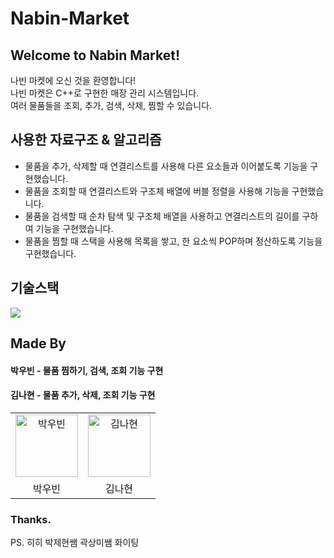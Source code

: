 # Nabin-Market

## Welcome to Nabin Market!
나빈 마켓에 오신 것을 환영합니다!  
나빈 마켓은 C++로 구현한 매장 관리 시스템입니다.  
여러 물품들을 조회, 추가, 검색, 삭제, 찜할 수 있습니다.

## 사용한 자료구조 & 알고리즘

- 물품을 추가, 삭제할 때 연결리스트를 사용해 다른 요소들과 이어붙도록 기능을 구현했습니다.
- 물품을 조회할 때 연결리스트와 구조체 배열에 버블 정렬을 사용해 기능을 구현했습니다.
- 물품을 검색할 때 순차 탐색 및 구조체 배열을 사용하고 연결리스트의 길이를 구하여 기능을 구현했습니다.
- 물품을 찜할 때 스택을 사용해 목록을 쌓고, 한 요소씩 POP하며 정산하도록 기능을 구현했습니다.

## 기술스택

<div>
<img src="https://img.shields.io/badge/C++-e2577e?style=for-the-badge&logo=cplusplus&logoColor=white"/>
</div>

## Made By

#### 박우빈 - 물품 찜하기, 검색, 조회 기능 구현
#### 김나현 - 물품 추가, 삭제, 조회 기능 구현

<table>
    <tr>
        <td align="center">
            <a href="https://github.com/ubinquitous">
                <img alt="박우빈" src="https://avatars.githubusercontent.com/ubinquitous" width="100" />
            </a>
        </td>
        <td align="center">
            <a href="https://github.com/nahyun904">
                <img alt="김나현" src="https://avatars.githubusercontent.com/nahyun904" width="100" />
            </a>
        </td>
    </tr>
    <tr>
        <td align="center">박우빈</td>
        <td align="center">김나현</td>
    </tr>
</table>

### Thanks.
PS. 히히 박제현쌤 곽상미쌤 화이팅
